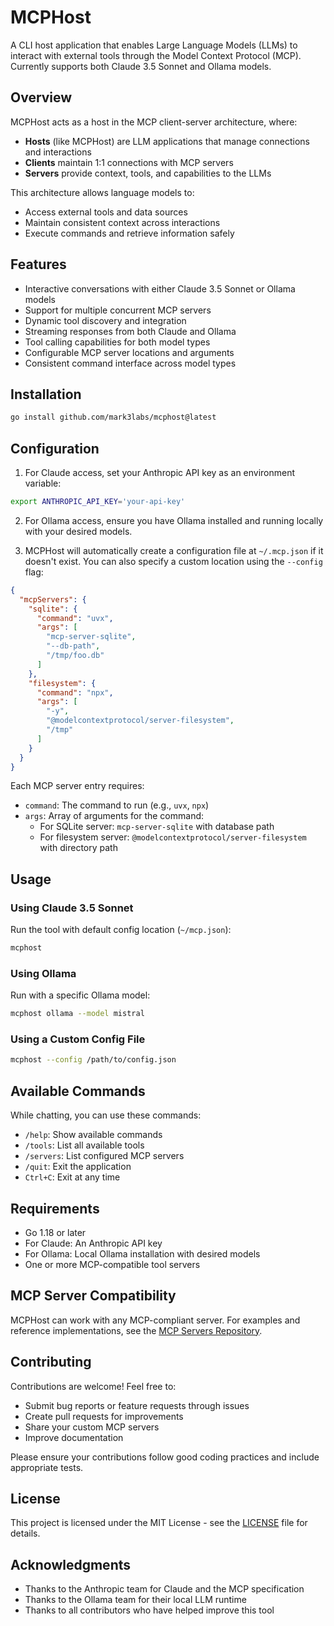 # MCPHost

A CLI host application that enables Large Language Models (LLMs) to interact with external tools through the Model Context Protocol (MCP). Currently supports both Claude 3.5 Sonnet and Ollama models.

## Overview

MCPHost acts as a host in the MCP client-server architecture, where:
- **Hosts** (like MCPHost) are LLM applications that manage connections and interactions
- **Clients** maintain 1:1 connections with MCP servers
- **Servers** provide context, tools, and capabilities to the LLMs

This architecture allows language models to:
- Access external tools and data sources
- Maintain consistent context across interactions
- Execute commands and retrieve information safely

## Features

- Interactive conversations with either Claude 3.5 Sonnet or Ollama models
- Support for multiple concurrent MCP servers
- Dynamic tool discovery and integration
- Streaming responses from both Claude and Ollama
- Tool calling capabilities for both model types
- Configurable MCP server locations and arguments
- Consistent command interface across model types

## Installation

```bash
go install github.com/mark3labs/mcphost@latest
```

## Configuration

1. For Claude access, set your Anthropic API key as an environment variable:
```bash
export ANTHROPIC_API_KEY='your-api-key'
```

2. For Ollama access, ensure you have Ollama installed and running locally with your desired models.

3. MCPHost will automatically create a configuration file at `~/.mcp.json` if it doesn't exist. You can also specify a custom location using the `--config` flag:

```json
{
  "mcpServers": {
    "sqlite": {
      "command": "uvx",
      "args": [
        "mcp-server-sqlite",
        "--db-path",
        "/tmp/foo.db"
      ]
    },
    "filesystem": {
      "command": "npx",
      "args": [
        "-y",
        "@modelcontextprotocol/server-filesystem",
        "/tmp"
      ]
    }
  }
}
```

Each MCP server entry requires:
- `command`: The command to run (e.g., `uvx`, `npx`) 
- `args`: Array of arguments for the command:
  - For SQLite server: `mcp-server-sqlite` with database path
  - For filesystem server: `@modelcontextprotocol/server-filesystem` with directory path

## Usage

### Using Claude 3.5 Sonnet
Run the tool with default config location (`~/mcp.json`):
```bash
mcphost
```

### Using Ollama
Run with a specific Ollama model:
```bash
mcphost ollama --model mistral
```

### Using a Custom Config File
```bash
mcphost --config /path/to/config.json
```

## Available Commands

While chatting, you can use these commands:
- `/help`: Show available commands
- `/tools`: List all available tools
- `/servers`: List configured MCP servers
- `/quit`: Exit the application
- `Ctrl+C`: Exit at any time

## Requirements

- Go 1.18 or later
- For Claude: An Anthropic API key
- For Ollama: Local Ollama installation with desired models
- One or more MCP-compatible tool servers

## MCP Server Compatibility

MCPHost can work with any MCP-compliant server. For examples and reference implementations, see the [MCP Servers Repository](https://github.com/modelcontextprotocol/servers).

## Contributing

Contributions are welcome! Feel free to:
- Submit bug reports or feature requests through issues
- Create pull requests for improvements
- Share your custom MCP servers
- Improve documentation

Please ensure your contributions follow good coding practices and include appropriate tests.

## License

This project is licensed under the MIT License - see the [LICENSE](LICENSE) file for details.

## Acknowledgments

- Thanks to the Anthropic team for Claude and the MCP specification
- Thanks to the Ollama team for their local LLM runtime
- Thanks to all contributors who have helped improve this tool
